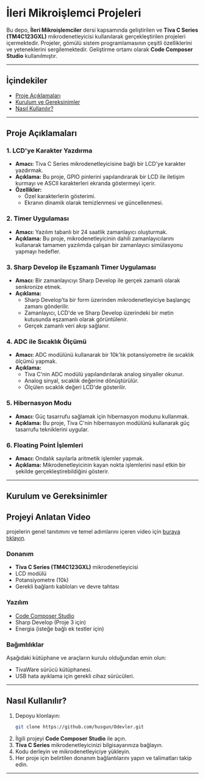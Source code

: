 # İleri Mikroişlemci Projeleri

Bu depo, **İleri Mikroişlemciler** dersi kapsamında geliştirilen ve **Tiva C Series (TM4C123GXL)** mikrodenetleyicisi kullanılarak gerçekleştirilen projeleri içermektedir. Projeler, gömülü sistem programlamasının çeşitli özelliklerini ve yeteneklerini sergilemektedir. Geliştirme ortamı olarak **Code Composer Studio** kullanılmıştır.

---

## İçindekiler

- [Proje Açıklamaları](#proje-açıklamaları)
- [Kurulum ve Gereksinimler](#kurulum-ve-gereksinimler)
- [Nasıl Kullanılır?](#nasıl-kullanılır)

---

## Proje Açıklamaları

### 1. LCD'ye Karakter Yazdırma
- **Amacı:** Tiva C Series mikrodenetleyicisine bağlı bir LCD'ye karakter yazdırmak.
- **Açıklama:** Bu proje, GPIO pinlerini yapılandırarak bir LCD ile iletişim kurmayı ve ASCII karakterleri ekranda göstermeyi içerir.
- **Özellikler:**
  - Özel karakterlerin gösterimi.
  - Ekranın dinamik olarak temizlenmesi ve güncellenmesi.

### 2. Timer Uygulaması
- **Amacı:** Yazılım tabanlı bir 24 saatlik zamanlayıcı oluşturmak.
- **Açıklama:** Bu proje, mikrodenetleyicinin dahili zamanlayıcılarını kullanarak tamamen yazılımda çalışan bir zamanlayıcı simülasyonu yapmayı hedefler.

### 3. Sharp Develop ile Eşzamanlı Timer Uygulaması
- **Amacı:** Bir zamanlayıcıyı Sharp Develop ile gerçek zamanlı olarak senkronize etmek.
- **Açıklama:**
  - Sharp Develop'ta bir form üzerinden mikrodenetleyiciye başlangıç zamanı gönderilir.
  - Zamanlayıcı, LCD'de ve Sharp Develop üzerindeki bir metin kutusunda eşzamanlı olarak görüntülenir.
  - Gerçek zamanlı veri akışı sağlanır.

### 4. ADC ile Sıcaklık Ölçümü
- **Amacı:** ADC modülünü kullanarak bir 10k'lık potansiyometre ile sıcaklık ölçümü yapmak.
- **Açıklama:**
  - Tiva C'nin ADC modülü yapılandırılarak analog sinyaller okunur.
  - Analog sinyal, sıcaklık değerine dönüştürülür.
  - Ölçülen sıcaklık değeri LCD'de gösterilir.

### 5. Hibernasyon Modu
- **Amacı:** Güç tasarrufu sağlamak için hibernasyon modunu kullanmak.
- **Açıklama:** Bu proje, Tiva C'nin hibernasyon modülünü kullanarak güç tasarrufu tekniklerini uygular.

### 6. Floating Point İşlemleri
- **Amacı:** Ondalık sayılarla aritmetik işlemler yapmak.
- **Açıklama:** Mikrodenetleyicinin kayan nokta işlemlerini nasıl etkin bir şekilde gerçekleştirebildiğini gösterir.

---

## Kurulum ve Gereksinimler


## Projeyi Anlatan Video
projelerin genel tanıtımını ve temel adımlarını içeren video için [buraya tıklayın](https://github.com/husgun/Odevler/blob/93e534236546ad967f321b05be2ceb60376bd55d/proje-tan%C4%B1t%C4%B1m.mp4).


### Donanım
- **Tiva C Series (TM4C123GXL)** mikrodenetleyicisi
- LCD modülü
- Potansiyometre (10k)
- Gerekli bağlantı kabloları ve devre tahtası

### Yazılım
- [Code Composer Studio](https://www.ti.com/tool/CCSTUDIO)
- Sharp Develop (Proje 3 için)
- Energia (isteğe bağlı ek testler için)

### Bağımlılıklar
Aşağıdaki kütüphane ve araçların kurulu olduğundan emin olun:
- TivaWare sürücü kütüphanesi.
- USB hata ayıklama için gerekli cihaz sürücüleri.

---

## Nasıl Kullanılır?

1. Depoyu klonlayın:
   ```bash
   git clone https://github.com/husgun/Odevler.git
   ```
2. İlgili projeyi **Code Composer Studio** ile açın.
3. **Tiva C Series** mikrodenetleyicinizi bilgisayarınıza bağlayın.
4. Kodu derleyin ve mikrodenetleyiciye yükleyin.
5. Her proje için belirtilen donanım bağlantılarını yapın ve talimatları takip edin.

---

